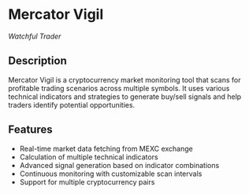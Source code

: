 # Mercator Vigil

*Watchful Trader*

## Description

Mercator Vigil is a cryptocurrency market monitoring tool that scans for profitable trading scenarios across multiple symbols. It uses various technical indicators and strategies to generate buy/sell signals and help traders identify potential opportunities.

## Features

- Real-time market data fetching from MEXC exchange
- Calculation of multiple technical indicators
- Advanced signal generation based on indicator combinations
- Continuous monitoring with customizable scan intervals
- Support for multiple cryptocurrency pairs

